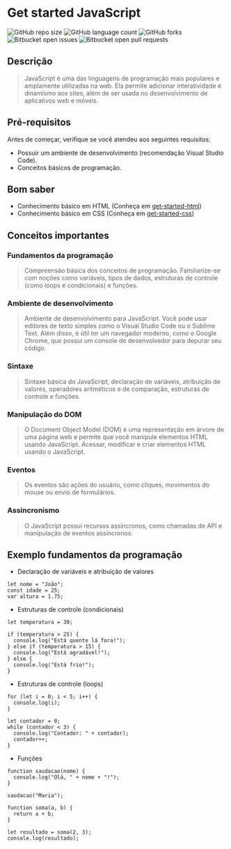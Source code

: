 # Get started JavaScript

![GitHub repo size](https://img.shields.io/github/repo-size/alexandrekatsuura/get-started-js?style=for-the-badge)
![GitHub language count](https://img.shields.io/github/languages/count/alexandrekatsuura/get-started-js?style=for-the-badge)
![GitHub forks](https://img.shields.io/github/forks/alexandrekatsuura/get-started-js?style=for-the-badge)
![Bitbucket open issues](https://img.shields.io/bitbucket/issues/alexandrekatsuura/get-started-js?style=for-the-badge)
![Bitbucket open pull requests](https://img.shields.io/bitbucket/pr-raw/alexandrekatsuura/get-started-js?style=for-the-badge)

[get-started-html]: https://github.com/alexandrekatsuura/get-started-html
[get-started-css]: https://github.com/alexandrekatsuura/get-started-css


## Descrição
> JavaScript é uma das linguagens de programação mais populares e amplamente utilizadas na web. Ela permite adicionar interatividade e dinamismo aos sites, além de ser usada no desenvolvimento de aplicativos web e móveis.

## Pré-requisitos
Antes de começar, verifique se você atendeu aos seguintes requisitos:
* Possuir um ambiente de desenvolvimento (recomendação Visual Studio Code).
* Conceitos básicos de programação.

## Bom saber
* Conhecimento básico em HTML (Conheça em [get-started-html][get-started-html])
* Conhecimento básico em CSS (Conheça em [get-started-css][get-started-css])

## Conceitos importantes
### Fundamentos da programação
> Compreensão básica dos conceitos de programação. Familiarize-se com noções como variáveis, tipos de dados, estruturas de controle (como loops e condicionais) e funções.

### Ambiente de desenvolvimento
> Ambiente de desenvolvimento para JavaScript. Você pode usar editores de texto simples como o Visual Studio Code ou o Sublime Text. Além disso, é útil ter um navegador moderno, como o Google Chrome, que possui um console de desenvolvedor para depurar seu código.

### Sintaxe
> Sintaxe básica do JavaScript, declaração de variáveis, atribuição de valores, operadores aritméticos e de comparação, estruturas de controle e funções.

### Manipulação do DOM
> O Document Object Model (DOM) é uma representação em árvore de uma página web e permite que você manipule elementos HTML usando JavaScript. Acessar, modificar e criar elementos HTML usando o JavaScript.

### Eventos
> Os eventos são ações do usuário, como cliques, movimentos do mouse ou envio de formulários.

### Assincronismo
> O JavaScript possui recursos assíncronos, como chamadas de API e manipulação de eventos assíncronos.

## Exemplo fundamentos da programação
* Declaração de variáveis e atribuição de valores
```
let nome = "João";
const idade = 25;
var altura = 1.75;
```

* Estruturas de controle (condicionais)
```
let temperatura = 30;

if (temperatura > 25) {
  console.log("Está quente lá fora!");
} else if (temperatura > 15) {
  console.log("Está agradável!");
} else {
  console.log("Está frio!");
}
```

* Estruturas de controle (loops)
```
for (let i = 0; i < 5; i++) {
  console.log(i);
}

let contador = 0;
while (contador < 3) {
  console.log("Contador: " + contador);
  contador++;
}
```

* Funções
```
function saudacao(nome) {
  console.log("Olá, " + nome + "!");
}

saudacao("Maria");

function soma(a, b) {
  return a + b;
}

let resultado = soma(2, 3);
console.log(resultado);
```


